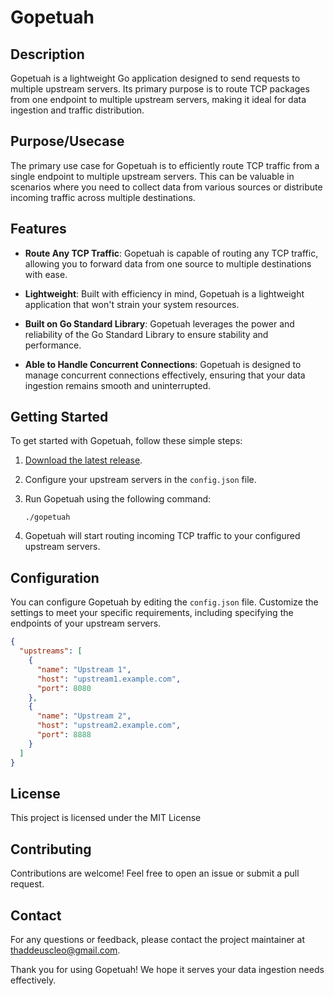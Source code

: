 # Gopetuah

## Description

Gopetuah is a lightweight Go application designed to send requests to multiple upstream servers. Its primary purpose is to route TCP packages from one endpoint to multiple upstream servers, making it ideal for data ingestion and traffic distribution.

## Purpose/Usecase

The primary use case for Gopetuah is to efficiently route TCP traffic from a single endpoint to multiple upstream servers. This can be valuable in scenarios where you need to collect data from various sources or distribute incoming traffic across multiple destinations.

## Features

- **Route Any TCP Traffic**: Gopetuah is capable of routing any TCP traffic, allowing you to forward data from one source to multiple destinations with ease.

- **Lightweight**: Built with efficiency in mind, Gopetuah is a lightweight application that won't strain your system resources.

- **Built on Go Standard Library**: Gopetuah leverages the power and reliability of the Go Standard Library to ensure stability and performance.

- **Able to Handle Concurrent Connections**: Gopetuah is designed to manage concurrent connections effectively, ensuring that your data ingestion remains smooth and uninterrupted.

## Getting Started

To get started with Gopetuah, follow these simple steps:

1. [Download the latest release](https://github.com/thaddeuscleo/gopetuah/releases).

2. Configure your upstream servers in the `config.json` file.

3. Run Gopetuah using the following command:

   ```
   ./gopetuah
   ```

4. Gopetuah will start routing incoming TCP traffic to your configured upstream servers.

## Configuration

You can configure Gopetuah by editing the `config.json` file. Customize the settings to meet your specific requirements, including specifying the endpoints of your upstream servers.

```json
{
  "upstreams": [
    {
      "name": "Upstream 1",
      "host": "upstream1.example.com",
      "port": 8080
    },
    {
      "name": "Upstream 2",
      "host": "upstream2.example.com",
      "port": 8888
    }
  ]
}
```

## License

This project is licensed under the MIT License

## Contributing

Contributions are welcome! Feel free to open an issue or submit a pull request.

## Contact

For any questions or feedback, please contact the project maintainer at thaddeuscleo@gmail.com.

Thank you for using Gopetuah! We hope it serves your data ingestion needs effectively.